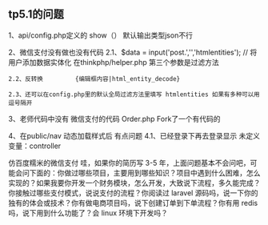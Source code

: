 ## tp5.1的问题

1、api/config.php定义的 show（） 默认输出类型json不行 


2、微信支付没有做也没有代码
    2.1、$data = input('post.','','htmlentities');   // 将用户添加数据实体化 在thinkphp/helper.php 第三个参数是过滤方法
    
    2.2、反转换         {编辑框内容|html_entity_decode} 
    
    2.3、还可以在config.php里的默认全局过滤方法里填写 htmlentities 如果有多种可以用逗号隔开
3、老师代码中没有 微信支付的代码 Order.php Fork了一个有代码的

4、在public/nav 动态加载样式后 有点问题
    4.1、已经登录下再去登录显示 未定义变量：controller 



仿百度糯米的微信支付
哇，如果你的简历写 3-5 年，上面问题基本不会问吧，可能会问下面的：你做过哪些项目，主要用到哪些知识？项目中遇到什么困难，怎么实现的？如果我要你开发一个财务模块，怎么开发，大致说下流程，多久能完成？你接触过哪些支付模式，说说支付的流程？你阅读过 laravel 源码吗，说一下你的独有的体会或技术？你有做电商项目吗，说下创建订单到下单流程？你有用 redis 吗，说下用到什么功能了？会 linux 环境下开发吗？
